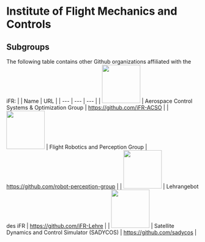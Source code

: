 # Institute of Flight Mechanics and Controls
## Subgroups
The following table contains other Github organizations affiliated with the iFR:
| | Name | URL |
| --- | --- | --- |
| <img src="https://github.com/user-attachments/assets/192f4bb2-c660-483c-b0de-5ce499ae1ff8" width=100> | Aerospace Control Systems & Optimization Group | https://github.com/iFR-ACSO |
| <img src="https://github.com/user-attachments/assets/f9c5cba1-6fce-4c72-b60f-67743747c563" width=100> | Flight Robotics and Perception Group | https://github.com/robot-perception-group |
| <img src="https://github.com/user-attachments/assets/cd233093-fa8b-4bb8-9c71-d54a2f6225ca" width=100> | Lehrangebot des iFR | https://github.com/iFR-Lehre |
| <img src="https://github.com/user-attachments/assets/5f460ad6-f9b6-4fb8-ba4c-c73861751b67" width=100> | Satellite Dynamics and Control Simulator (SADYCOS) | https://github.com/sadycos |
